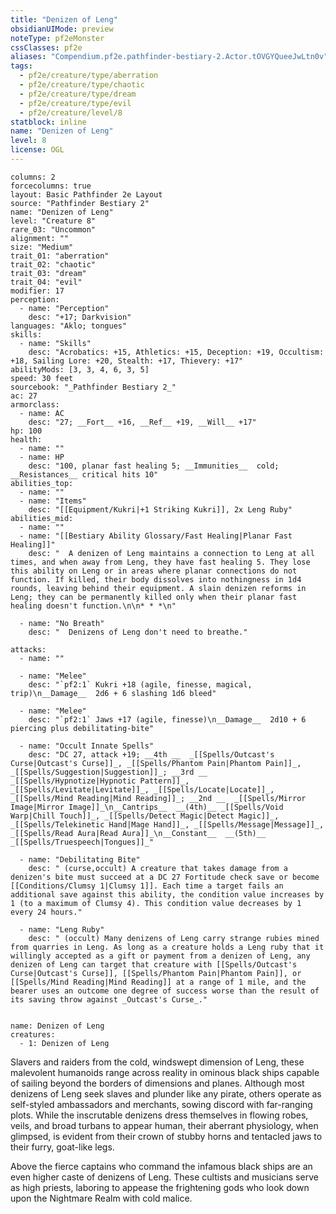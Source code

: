 ```yaml
---
title: "Denizen of Leng"
obsidianUIMode: preview
noteType: pf2eMonster
cssClasses: pf2e
aliases: "Compendium.pf2e.pathfinder-bestiary-2.Actor.tOVGYQueeJwLtn0v" 
tags:
  - pf2e/creature/type/aberration
  - pf2e/creature/type/chaotic
  - pf2e/creature/type/dream
  - pf2e/creature/type/evil
  - pf2e/creature/level/8
statblock: inline
name: "Denizen of Leng"
level: 8
license: OGL
---
```


```statblock
columns: 2
forcecolumns: true
layout: Basic Pathfinder 2e Layout
source: "Pathfinder Bestiary 2"
name: "Denizen of Leng"
level: "Creature 8"
rare_03: "Uncommon"
alignment: ""
size: "Medium"
trait_01: "aberration"
trait_02: "chaotic"
trait_03: "dream"
trait_04: "evil"
modifier: 17
perception:
  - name: "Perception"
    desc: "+17; Darkvision"
languages: "Aklo; tongues"
skills:
  - name: "Skills"
    desc: "Acrobatics: +15, Athletics: +15, Deception: +19, Occultism: +18, Sailing Lore: +20, Stealth: +17, Thievery: +17"
abilityMods: [3, 3, 4, 6, 3, 5]
speed: 30 feet
sourcebook: "_Pathfinder Bestiary 2_"
ac: 27
armorclass:
  - name: AC
    desc: "27; __Fort__ +16, __Ref__ +19, __Will__ +17"
hp: 100
health:
  - name: ""
  - name: HP
    desc: "100, planar fast healing 5; __Immunities__  cold; __Resistances__ critical hits 10"
abilities_top:
  - name: ""
  - name: "Items"
    desc: "[[Equipment/Kukri|+1 Striking Kukri]], 2x Leng Ruby"
abilities_mid:
  - name: ""
  - name: "[[Bestiary Ability Glossary/Fast Healing|Planar Fast Healing]]"
    desc: "  A denizen of Leng maintains a connection to Leng at all times, and when away from Leng, they have fast healing 5. They lose this ability on Leng or in areas where planar connections do not function. If killed, their body dissolves into nothingness in 1d4 rounds, leaving behind their equipment. A slain denizen reforms in Leng; they can be permanently killed only when their planar fast healing doesn't function.\n\n* * *\n"

  - name: "No Breath"
    desc: "  Denizens of Leng don't need to breathe."

attacks:
  - name: ""

  - name: "Melee"
    desc: "`pf2:1` Kukri +18 (agile, finesse, magical, trip)\n__Damage__  2d6 + 6 slashing 1d6 bleed"

  - name: "Melee"
    desc: "`pf2:1` Jaws +17 (agile, finesse)\n__Damage__  2d10 + 6 piercing plus debilitating-bite"

  - name: "Occult Innate Spells"
    desc: "DC 27, attack +19; __4th __  _[[Spells/Outcast's Curse|Outcast's Curse]]_, _[[Spells/Phantom Pain|Phantom Pain]]_, _[[Spells/Suggestion|Suggestion]]_; __3rd __  _[[Spells/Hypnotize|Hypnotic Pattern]]_, _[[Spells/Levitate|Levitate]]_, _[[Spells/Locate|Locate]]_, _[[Spells/Mind Reading|Mind Reading]]_; __2nd __  _[[Spells/Mirror Image|Mirror Image]]_\n__Cantrips__  __(4th)__ _[[Spells/Void Warp|Chill Touch]]_, _[[Spells/Detect Magic|Detect Magic]]_, _[[Spells/Telekinetic Hand|Mage Hand]]_, _[[Spells/Message|Message]]_, _[[Spells/Read Aura|Read Aura]]_\n__Constant__  __(5th)__ _[[Spells/Truespeech|Tongues]]_"

  - name: "Debilitating Bite"
    desc: " (curse,occult) A creature that takes damage from a denizen's bite must succeed at a DC 27 Fortitude check save or become [[Conditions/Clumsy 1|Clumsy 1]]. Each time a target fails an additional save against this ability, the condition value increases by 1 (to a maximum of Clumsy 4). This condition value decreases by 1 every 24 hours."

  - name: "Leng Ruby"
    desc: " (occult) Many denizens of Leng carry strange rubies mined from quarries in Leng. As long as a creature holds a Leng ruby that it willingly accepted as a gift or payment from a denizen of Leng, any denizen of Leng can target that creature with [[Spells/Outcast's Curse|Outcast's Curse]], [[Spells/Phantom Pain|Phantom Pain]], or [[Spells/Mind Reading|Mind Reading]] at a range of 1 mile, and the bearer uses an outcome one degree of success worse than the result of its saving throw against _Outcast's Curse_."
 
```

```encounter-table
name: Denizen of Leng
creatures:
  - 1: Denizen of Leng
```



Slavers and raiders from the cold, windswept dimension of Leng, these malevolent humanoids range across reality in ominous black ships capable of sailing beyond the borders of dimensions and planes. Although most denizens of Leng seek slaves and plunder like any pirate, others operate as self-styled ambassadors and merchants, sowing discord with far-ranging plots. While the inscrutable denizens dress themselves in flowing robes, veils, and broad turbans to appear human, their aberrant physiology, when glimpsed, is evident from their crown of stubby horns and tentacled jaws to their furry, goat-like legs.

Above the fierce captains who command the infamous black ships are an even higher caste of denizens of Leng. These cultists and musicians serve as high priests, laboring to appease the frightening gods who look down upon the Nightmare Realm with cold malice.
